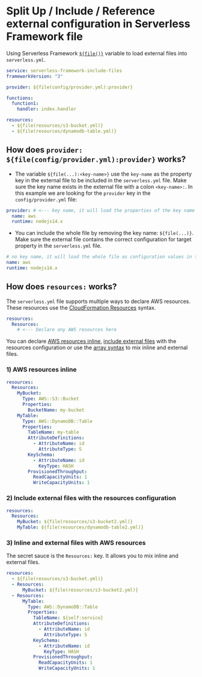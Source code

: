 # Split Up / Include / Reference external configuration in Serverless Framework file

Using Serverless Framework [`${file()}`](https://www.serverless.com/framework/docs/providers/aws/guide/variables) variable to load external files into `serverless.yml`.

```yml
service: serverless-framework-include-files
frameworkVersion: "3"

provider: ${file(config/provider.yml):provider}

functions:
  function1:
    handler: index.handler

resources:
  - ${file(resources/s3-bucket.yml)}
  - ${file(resources/dynamodb-table.yml)}
```

## How does `provider: ${file(config/provider.yml):provider}` works?

- The variable `${file(...):<key-name>}` use the `key-name` as the property key in the external file to be included in the `serverless.yml` file. Make sure the key name exists in the external file with a colon `<key-name>:`. In this example we are looking for the `provider` key in the `config/provider.yml` file:

```yml
provider: # <--- key name, it will load the properties of the key name as configuration
  name: aws
  runtime: nodejs14.x
```

- You can include the whole file by removing the key name: `${file(...)}`. Make sure the external file contains the correct configuration for target property in the `serverless.yml` file.

```yml
# no key name, it will load the whole file as configuration values in the serverless.yml file
name: aws
runtime: nodejs14.x
```

## How does `resources:` works?

The `serverless.yml` file supports multiple ways to declare AWS resources. These resources use the [CloudFormation Resources](https://docs.aws.amazon.com/AWSCloudFormation/latest/UserGuide/aws-template-resource-type-ref.html) syntax.

```yml
resources:
  Resources:
    # <--- Declare any AWS resources here
```

You can declare [AWS resources inline](#1-aws-resources-inline), [include external files](#2-include-external-files-with-the-resources-configuration) with the resources configuration or use the [array syntax](#3-inline-and-external-files-with-aws-resources) to mix inline and external files.

### 1) AWS resources inline

```yml
resources:
  Resources:
    MyBucket:
      Type: AWS::S3::Bucket
      Properties:
        BucketName: my-bucket
    MyTable:
      Type: AWS::DynamoDB::Table
      Properties:
        TableName: my-table
        AttributeDefinitions:
          - AttributeName: id
            AttributeType: S
        KeySchema:
          - AttributeName: id
            KeyType: HASH
        ProvisionedThroughput:
          ReadCapacityUnits: 1
          WriteCapacityUnits: 1
```

### 2) Include external files with the resources configuration

```yml
resources:
  Resources:
    MyBucket: ${file(resources/s3-bucket2.yml)}
    MyTable: ${file(resources/dynamodb-table2.yml)}
```

### 3) Inline and external files with AWS resources

The secret sauce is the `Resources:` key. It allows you to mix inline and external files.

```yml
resources:
  - ${file(resources/s3-bucket.yml)}
  - Resources:
      MyBucket: ${file(resources/s3-bucket2.yml)}
  - Resources:
      MyTable:
        Type: AWS::DynamoDB::Table
        Properties:
          TableName: ${self:service}
          AttributeDefinitions:
            - AttributeName: id
              AttributeType: S
          KeySchema:
            - AttributeName: id
              KeyType: HASH
          ProvisionedThroughput:
            ReadCapacityUnits: 1
            WriteCapacityUnits: 1
```
